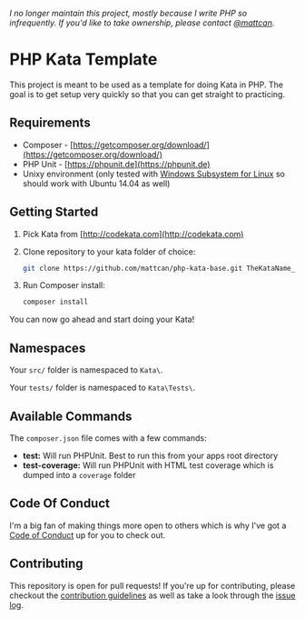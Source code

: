 *I no longer maintain this project, mostly because I write PHP so infrequently. If you'd like to take ownership, please contact [@mattcan](https://github.com/mattcan).*

# PHP Kata Template

This project is meant to be used as a template for doing Kata in PHP. The goal
is to get setup very quickly so that you can get straight to practicing.

## Requirements

* Composer - [https://getcomposer.org/download/](https://getcomposer.org/download/)
* PHP Unit - [https://phpunit.de](https://phpunit.de)
* Unixy environment (only tested with [Windows Subsystem for Linux][1] so should work
	with Ubuntu 14.04 as well)

[1]: https://msdn.microsoft.com/en-us/commandline/wsl/faq

## Getting Started

1. Pick Kata from [http://codekata.com](http://codekata.com)
1. Clone repository to your kata folder of choice:

	```sh
	git clone https://github.com/mattcan/php-kata-base.git TheKataName_todaysdate
	```

1. Run Composer install:

	```sh
	composer install
	```

You can now go ahead and start doing your Kata!

## Namespaces

Your `src/` folder is namespaced to `Kata\`.

Your `tests/` folder is namespaced to `Kata\Tests\`.

## Available Commands

The `composer.json` file comes with a few commands:

* **test:** Will run PHPUnit. Best to run this from your apps root directory
* **test-coverage:** Will run PHPUnit with HTML test coverage which is dumped
	into a `coverage` folder

## Code Of Conduct

I'm a big fan of making things more open to others which is why I've got a [Code
of Conduct](CODE_OF_CONDUCT.md) up for you to check out.

## Contributing

This repository is open for pull requests! If you're up for contributing, please
checkout the [contribution guidelines](CONTRIBUTING.md) as well as take a look
through the [issue
log][2].

[2]: https://github.com/mattcan/php-kata-template/issues?utf8=%E2%9C%93&q=is%3Aopen%20is%3Aissue
